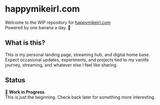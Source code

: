 # happymikeirl.com

Welcome to the WIP repository for [happymikeirl.com](https://happymikeirl.com)  
Powered by one banana a day. 🍌

## What is this?

This is my personal landing page, streaming hub, and digital home base.  
Expect occasional updates, experiments, and projects tied to my vanlife journey, streaming, and whatever else I feel like sharing.

## Status

🚧 **Work in Progress**  
This is just the beginning. Check back later for something more interesting.

